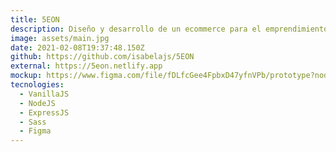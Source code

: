 ```yaml
---
title: 5EON
description: Diseño y desarrollo de un ecommerce para el emprendimiento 5EON, se buscaba la simplicidad y la eficiencia de la pagina por ende se utilizo el modelo Single Page Application.
image: assets/main.jpg
date: 2021-02-08T19:37:48.150Z
github: https://github.com/isabelajs/5EON
external: https://5eon.netlify.app
mockup: https://www.figma.com/file/fDLfcGee4FpbxD47yfnVPb/prototype?node-id=0%3A1
tecnologies:
  - VanillaJS
  - NodeJS
  - ExpressJS
  - Sass
  - Figma
---
```

